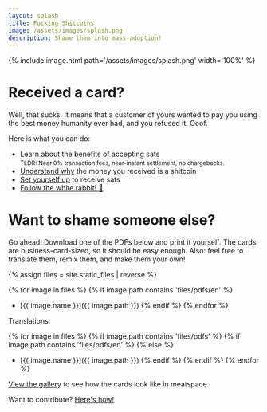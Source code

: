 ```yaml
---
layout: splash
title: Fucking Shitcoins
image: /assets/images/splash.png
description: Shame them into mass-adoption!
---
```


{% include image.html path='/assets/images/splash.png' width='100%' %}

# Received a card?

Well, that sucks. It means that a customer of yours wanted to pay you using the best money humanity ever had, and you refused it. Ooof.

Here is what you can do:

- Learn about the benefits of accepting sats<br/>
  <small>TLDR: Near 0% transaction fees, near-instant settlement, no chargebacks.</small>
- [Understand why][wtf] the money you received is a shitcoin
- [Set yourself up][local] to receive sats
- [Follow the white rabbit! 🐇][br]

[wtf]: https://wtfhappenedin1971.com/
[local]: https://bitcoinforlocalbusiness.com/
[br]: https://bitcoin-resources.com

# Want to shame someone else?

Go ahead! Download one of the PDFs below and print it yourself. The cards are business-card-sized, so it should be easy enough. Also: feel free to translate them, remix them, and make them your own!

{% assign files = site.static_files | reverse %}

{% for image in files %}
{% if image.path contains 'files/pdfs/en' %}
- [{{ image.name }}]({{ image.path }})
{% endif %}
{% endfor %}

Translations:

{% for image in files %}
{% if image.path contains 'files/pdfs' %}
{% if image.path contains 'files/pdfs/en' %}
{% else %}
- [{{ image.name }}]({{ image.path }})
{% endif %}
{% endif %}
{% endfor %}

[View the gallery](/gallery) to see how the cards look like in meatspace.

Want to contribute? [Here's how!][contrib]

[contrib]: https://github.com/fuckingshitcoins/fuckingshitcoins.github.io/blob/master/CONTRIBUTING.md
